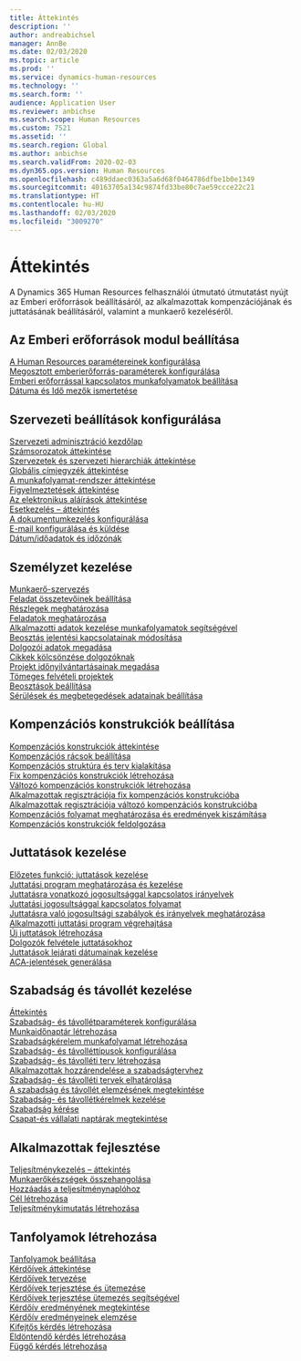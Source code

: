 ```yaml
---
title: Áttekintés
description: ''
author: andreabichsel
manager: AnnBe
ms.date: 02/03/2020
ms.topic: article
ms.prod: ''
ms.service: dynamics-human-resources
ms.technology: ''
ms.search.form: ''
audience: Application User
ms.reviewer: anbichse
ms.search.scope: Human Resources
ms.custom: 7521
ms.assetid: ''
ms.search.region: Global
ms.author: anbichse
ms.search.validFrom: 2020-02-03
ms.dyn365.ops.version: Human Resources
ms.openlocfilehash: c489ddaec0363a5a6d68f0464786dfbe1b0e1349
ms.sourcegitcommit: 40163705a134c9874fd33be80c7ae59ccce22c21
ms.translationtype: HT
ms.contentlocale: hu-HU
ms.lasthandoff: 02/03/2020
ms.locfileid: "3009270"
---
```

# <a name="overview"></a>Áttekintés

A Dynamics 365 Human Resources felhasználói útmutató útmutatást nyújt az Emberi erőforrások beállításáról, az alkalmazottak kompenzációjának és juttatásának beállításáról, valamint a munkaerő kezeléséről.

## <a name="set-up-human-resources"></a>Az Emberi erőforrások modul beállítása

[A Human Resources paramétereinek konfigurálása](hr-setup-parameters.md)</br>
[Megosztott emberierőforrás-paraméterek konfigurálása](hr-setup-shared-parameters.md)</br>
[Emberi erőforrással kapcsolatos munkafolyamatok beállítása](hr-setup-workflows.md)</br>
[Dátuma és Idő mezők ismertetése](hr-setup-date-time-fields.md)</br>

## <a name="configure-organization-settings"></a>Szervezeti beállítások konfigurálása

[Szervezeti adminisztráció kezdőlap](../fin-ops-core/fin-ops/organization-administration/organization-administration-home-page.md?toc=/dynamics365/human-resources/toc.json)</br>
[Számsorozatok áttekintése](../fin-ops-core/fin-ops/organization-administration/number-sequence-overview.md?toc=/dynamics365/human-resources/toc.json)</br>
[Szervezetek és szervezeti hierarchiák áttekintése](../fin-ops-core/fin-ops/organization-administration/organizations-organizational-hierarchies.md?toc=/dynamics365/human-resources/toc.json)</br>
[Globális címjegyzék áttekintése](../fin-ops-core/fin-ops/organization-administration/overview-global-address-book.md?toc=/dynamics365/human-resources/toc.json)</br>
[A munkafolyamat-rendszer áttekintése](../fin-ops-core/fin-ops/organization-administration/overview-workflow-system.md?toc=/dynamics365/human-resources/toc.json)</br>
[Figyelmeztetések áttekintése](../fin-ops-core/fin-ops/get-started/alerts-overview.md?toc=/dynamics365/human-resources/toc.json)</br>
[Az elektronikus aláírások áttekintése](../fin-ops-core/fin-ops/organization-administration/electronic-signature-overview.md?toc=/dynamics365/human-resources/toc.json)</br>
[Esetkezelés – áttekintés](../fin-ops-core/fin-ops/organization-administration/cases.md?toc=/dynamics365/human-resources/toc.json)</br>
[A dokumentumkezelés konfigurálása](../fin-ops-core/fin-ops/organization-administration/configure-document-management.md?toc=/dynamics365/human-resources/toc.json)</br>
[E-mail konfigurálása és küldése](../fin-ops-core/fin-ops/organization-administration/configure-email.md?toc=/dynamics365/human-resources/toc.json)</br>
[Dátum/időadatok és időzónák](../fin-ops-core/fin-ops/organization-administration/date-time-zones.md?toc=/dynamics365/human-resources/toc.json)</br>

## <a name="manage-personnel"></a>Személyzet kezelése

[Munkaerő-szervezés](hr-personnel-departments-jobs-positions.md)</br>
[Feladat összetevőinek beállítása](hr-personnel-jobs.md)</br>
[Részlegek meghatározása](hr-personnel-define-departments.md)</br>
[Feladatok meghatározása](hr-personnel-define-jobs.md)</br>
[Alkalmazotti adatok kezelése munkafolyamatok segítségével](hr-workflow-manage-employee-information.md)</br>
[Beosztás jelentési kapcsolatainak módosítása](hr-personnel-modify-reporting-relationships-position.md)</br>
[Dolgozói adatok megadása](hr-personnel-enter-worker-information.md)</br>
[Cikkek kölcsönzése dolgozóknak](hr-personnel-loan-item-worker.md)</br>
[Projekt időnyilvántartásainak megadása](hr-personnel-enter-project-timesheets.md)</br>
[Tömeges felvételi projektek](hr-personnel-mass-hire-projects.md)</br>
[Beosztások beállítása](hr-personnel-set-up-positions.md)</br>
[Sérülések és megbetegedések adatainak beállítása](hr-personnel-set-up-injury-illness-information.md)</br>

## <a name="set-up-compensation-plans"></a>Kompenzációs konstrukciók beállítása

[Kompenzációs konstrukciók áttekintése](hr-compensation-overview.md)</br>
[Kompenzációs rácsok beállítása](hr-compensation-grids.md)</br>
[Kompenzációs struktúra és terv kialakítása](hr-compensation-structure.md)</br>
[Fix kompenzációs konstrukciók létrehozása](hr-compensation-fixed-plans.md)</br>
[Változó kompenzációs konstrukciók létrehozása](hr-compensation-variable-plans.md)</br>
[Alkalmazottak regisztrációja fix kompenzációs konstrukcióba](hr-compensation-enroll-employees-fixed.md)</br>
[Alkalmazottak regisztrációja változó kompenzációs konstrukcióba](hr-compensation-enroll-employees-variable.md)</br>
[Kompenzációs folyamat meghatározása és eredmények kiszámítása](hr-compensation-define-process.md)</br>
[Kompenzációs konstrukciók feldolgozása](hr-compensation-process.md)</br>

## <a name="manage-benefits"></a>Juttatások kezelése

[Előzetes funkció: juttatások kezelése](hr-benefits-management-overview.md)</br>
[Juttatási program meghatározása és kezelése](hr-benefits-manage-program.md)</br>
[Juttatásra vonatkozó jogosultsággal kapcsolatos irányelvek](hr-benefits-eligibility-policies.md)</br>
[Juttatási jogosultsággal kapcsolatos folyamat](hr-benefits-eligibility-process.md)</br>
[Juttatásra való jogosultsági szabályok és irányelvek meghatározása](hr-benefits-define-eligibility-rules.md)</br>
[Alkalmazotti juttatási program végrehajtása](hr-benefits-deliver-employee-benefits-program.md)</br>
[Új juttatások létrehozása](hr-benefits-create.md)</br>
[Dolgozók felvétele juttatásokhoz](hr-benefits-enroll-workers.md)</br>
[Juttatások lejárati dátumainak kezelése](hr-benefits-expiration-dates.md)</br>
[ACA-jelentések generálása](hr-benefits-aca-reports.md)</br>

## <a name="manage-leave-and-absence"></a>Szabadság és távollét kezelése

[Áttekintés](hr-leave-and-absence-overview.md)</br>
[Szabadság- és távollétparaméterek konfigurálása](hr-leave-and-absence-parameters.md)</br>
[Munkaidőnaptár létrehozása](hr-leave-and-absence-working-time-calendar.md)</br>
[Szabadságkérelem munkafolyamat létrehozása](hr-leave-and-absence-workflow.md)</br>
[Szabadság- és távolléttípusok konfigurálása](hr-leave-and-absence-types.md)</br>
[Szabadság- és távolléti terv létrehozása](hr-leave-and-absence-plans.md)</br>
[Alkalmazottak hozzárendelése a szabadságtervhez](hr-leave-and-absence-enroll.md)</br>
[Szabadság- és távolléti tervek elhatárolása](hr-leave-and-absence-accrue.md)</br>
[A szabadság és távollét elemzésének megtekintése](hr-leave-and-absence-analytics.md)</br>
[Szabadság- és távollétkérelmek kezelése](hr-employee-self-service-manage-requests.md)</br>
[Szabadság kérése](hr-employee-self-service-request-time-off.md)</br>
[Csapat-és vállalati naptárak megtekintése](hr-employee-self-service-calendar.md)</br>

## <a name="develop-employees"></a>Alkalmazottak fejlesztése

[Teljesítménykezelés – áttekintés](hr-develop-performance-management-overview.md)</br>
[Munkaerőkészségek összehangolása](hr-develop-skills.md)</br>
[Hozzáadás a teljesítménynaplóhoz](hr-develop-add-performance-journal.md)</br>
[Cél létrehozása](hr-develop-create-goal.md)</br>
[Teljesítménykimutatás létrehozása](hr-develop-create-performance-review.md)</br>

## <a name="create-courses"></a>Tanfolyamok létrehozása

[Tanfolyamok beállítása](hr-learning-courses.md)</br>
[Kérdőívek áttekintése](hr-learning-questionnaires.md)</br>
[Kérdőívek tervezése](hr-learning-design-questionnaires.md)</br>
[Kérdőívek terjesztése és ütemezése](hr-learning-distribute-questionnaires.md)</br>
[Kérdőívek terjesztése ütemezés segítségével](hr-learning-distribute-questionnaires-scheduling.md)</br>
[Kérdőív eredményének megtekintése](hr-learning-evaluate-questionnaire-results.md)</br>
[Kérdőív eredményeinek elemzése](hr-learning-analyze-questionnaire-results.md)</br>
[Kifejtős kérdés létrehozása](hr-learning-create-open-ended-question.md)</br>
[Eldöntendő kérdés létrehozása](hr-learning-create-closed-ended-question.md)</br>
[Függő kérdés létrehozása](hr-learning-depending-question.md)</br>



